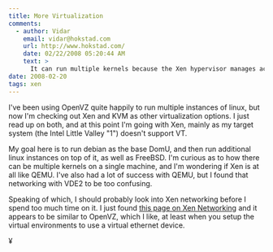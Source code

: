 ```yaml
---
title: More Virtualization
comments:
  - author: Vidar
    email: vidar@hokstad.com
    url: http://www.hokstad.com/
    date: 02/22/2008 05:20:44 AM
    text: >
      It can run multiple kernels because the Xen hypervisor manages access to resources. In theory it's not that complicated - the main thing the hypervisor needs to do is to be able to interrupt the kernels to switch between them, and to be able to assign each of them access to the resources they need (i.e. a percentage of the RAM, device access etc.), ensure they can't access resources they shouldn't, and proxy certain things (provide access to virtualized block devices from the host system for example).<br/><br/>This makes it a lot heavier than OpenVz, since OpenVz "just" provides a layer of isolation within the single running kernel, but with the obvious advantage that you can run different OS's.<br/><br/>Xen and OpenVZ can actually co-exist on the same machine (and as libvirt progresses it'll hopefully become reasonably easy to manage with a single interface too), so if you like you can use OpenVz for lightweight virtualization when you can run on the same kernel, and use Xen only for the cases where you actually need to run a different kernel.<br/><br/>With para-virtualization (i.e. when running on any CPU that doesn't have hardware support for full virtualization) the kernels it runs needs to some support to cooperate with Xen, and that's the main difference with Qemu or VMWare for example. The upside of that is lower overhead. With proper virtualization support in the CPU's, that distinction is largely set to disappear between Xen and VMWare.<br/><br/>However QEmu is emulating the CPU too, which para-virtualization systems like Xen and VMware doesn't do. CPU emulation, even with dynamic translation comes at a cost, but of course gives you one more level of flexibility (being able to boot OS's for a different CPU).
date: 2008-02-20
tags: xen
---
```

I've been using OpenVZ quite happily to run multiple instances of linux, but now I'm checking out Xen and KVM as other virtualization options. I just read up on both, and at this point I'm going with Xen, mainly as my target system (the Intel Little Valley "1") doesn't support VT.

My goal here is to run debian as the base DomU, and then run additional linux instances on top of it, as well as FreeBSD. I'm curious as to how there can be multiple kernels on a single machine, and I'm wondering if Xen is at all like QEMU. I've also had a lot of success with QEMU, but I found that networking with VDE2 to be too confusing.

Speaking of which, I should probably look into Xen networking before I spend too much time on it. I just found <a href="http://wiki.xensource.com/xenwiki/XenNetworking">this page on Xen Networking</a> and it appears to be similar to OpenVZ, which I like, at least when you setup the virtual environments to use a virtual ethernet device.

¥

